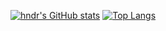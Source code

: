 [![hndr's GitHub stats](https://github-readme-stats.vercel.app/api?username=hndrr)](https://github.com/anuraghazra/github-readme-stats)
[![Top Langs](https://github-readme-stats.vercel.app/api/top-langs/?username=hndrr&layout=compact)](https://github.com/anuraghazra/github-readme-stats)
